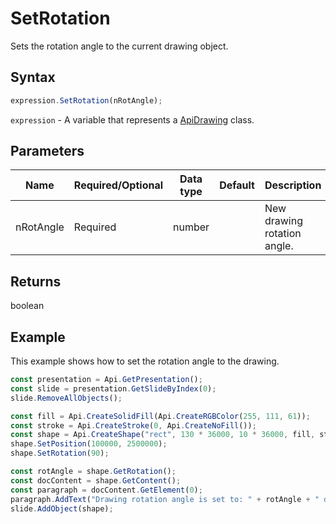 # SetRotation

Sets the rotation angle to the current drawing object.

## Syntax

```javascript
expression.SetRotation(nRotAngle);
```

`expression` - A variable that represents a [ApiDrawing](../ApiDrawing.md) class.

## Parameters

| **Name** | **Required/Optional** | **Data type** | **Default** | **Description** |
| ------------- | ------------- | ------------- | ------------- | ------------- |
| nRotAngle | Required | number |  | New drawing rotation angle. |

## Returns

boolean

## Example

This example shows how to set the rotation angle to the drawing.

```javascript editor-pptx
const presentation = Api.GetPresentation();
const slide = presentation.GetSlideByIndex(0);
slide.RemoveAllObjects();

const fill = Api.CreateSolidFill(Api.CreateRGBColor(255, 111, 61));
const stroke = Api.CreateStroke(0, Api.CreateNoFill());
const shape = Api.CreateShape("rect", 130 * 36000, 10 * 36000, fill, stroke);
shape.SetPosition(100000, 2500000);
shape.SetRotation(90);

const rotAngle = shape.GetRotation();
const docContent = shape.GetContent();
const paragraph = docContent.GetElement(0);
paragraph.AddText("Drawing rotation angle is set to: " + rotAngle + " degrees");
slide.AddObject(shape);

```
